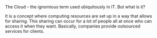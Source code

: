 
The Cloud - the ignomious term used ubiquitously in IT. But what is it?

It is a concept where computing resources are set up in a way that allows for sharing. This sharing can occur for a lot of people all at once who can access it when they want.
Basically, companies provide outsourced services for clients. 


